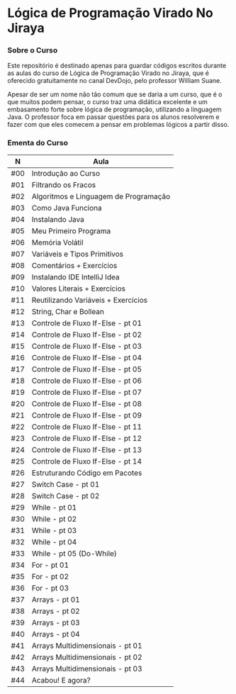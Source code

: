 # Lógica de Programação Virado No Jiraya

### Sobre o Curso
Este repositório é destinado apenas para guardar códigos escritos durante as aulas do curso de Lógica de Programação Virado no Jiraya, que é oferecido gratuitamente no canal DevDojo, pelo professor William Suane.

Apesar de ser um nome não tão comum que se daria a um curso, que é o que muitos podem pensar, o curso traz uma didática excelente e um embasamento forte sobre lógica de programação, utilizando a linguagem Java. O professor foca em passar questões para os alunos resolverem e fazer com que eles comecem a pensar em problemas lógicos a partir disso.

### Ementa do Curso
| N   | Aula                                  |
|-----|---------------------------------------|
| #00 | Introdução ao Curso                   |
| #01 | Filtrando os Fracos                   |
| #02 | Algoritmos e Linguagem de Programação |
| #03 | Como Java Funciona                    |
| #04 | Instalando Java                       |
| #05 | Meu Primeiro Programa                 |
| #06 | Memória Volátil                       |
| #07 | Variáveis e Tipos Primitivos          |
| #08 | Comentários + Exercícios              |
| #09 | Instalando IDE IntelliJ Idea          |
| #10 | Valores Literais + Exercícios         |
| #11 | Reutilizando Variáveis + Exercícios   |
| #12 | String, Char e Bollean                |
| #13 | Controle de Fluxo If-Else - pt 01     |
| #14 | Controle de Fluxo If-Else - pt 02     |
| #15 | Controle de Fluxo If-Else - pt 03     |
| #16 | Controle de Fluxo If-Else - pt 04     |
| #17 | Controle de Fluxo If-Else - pt 05     |
| #18 | Controle de Fluxo If-Else - pt 06     |
| #19 | Controle de Fluxo If-Else - pt 07     |
| #20 | Controle de Fluxo If-Else - pt 08     |
| #21 | Controle de Fluxo If-Else - pt 09     |
| #22 | Controle de Fluxo If-Else - pt 11     |
| #23 | Controle de Fluxo If-Else - pt 12     |
| #24 | Controle de Fluxo If-Else - pt 13     |
| #25 | Controle de Fluxo If-Else - pt 14     |
| #26 | Estruturando Código em Pacotes        |
| #27 | Switch Case - pt 01                   |
| #28 | Switch Case - pt 02                   |
| #29 | While - pt 01                         |
| #30 | While - pt 02                         |
| #31 | While - pt 03                         |
| #32 | While - pt 04                         |
| #33 | While - pt 05 (Do-While)              |
| #34 | For - pt 01                           |
| #35 | For - pt 02                           |
| #36 | For - pt 03                           |
| #37 | Arrays - pt 01                        |
| #38 | Arrays - pt 02                        |
| #39 | Arrays - pt 03                        |
| #40 | Arrays - pt 04                        |
| #41 | Arrays Multidimensionais - pt 01      |
| #42 | Arrays Multidimensionais - pt 02      |
| #43 | Arrays Multidimensionais - pt 03      |
| #44 | Acabou! E agora?                      |